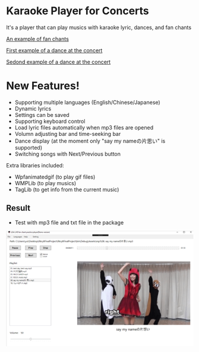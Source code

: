 ﻿# Karaoke Player for Concerts
It's a player that can play musics with karaoke lyric, dances, and fan chants

[An example of fan chants](https://youtu.be/JhUAOvomSSk?t=35)

[First example of a dance at the concert](https://www.youtube.com/watch?v=Ipbb5EjfHYo&feature=youtu.be&t=377)

[Sedond example of a dance at the concert](https://youtu.be/Ipbb5EjfHYo?t=686)

# New Features!
  - Supporting multiple languages (English/Chinese/Japanese)
  - Dynamic lyrics
  - Settings can be saved
  - Supporting keyboard control
  - Load lyric files automatically when mp3 files are opened
  - Volumn adjusting bar and time-seeking bar
  - Dance display (at the moment only "say my nameの片思い" is supported)
  - Switching songs with Next/Previous button


Extra libraries included:
 - Wpfanimatedgif (to play gif files) 
 - WMPLib (to play musics) 
 - TagLib (to get info from the current music)

## Result
* Test with mp3 file and txt file in the package


![result](Example.JPG)
